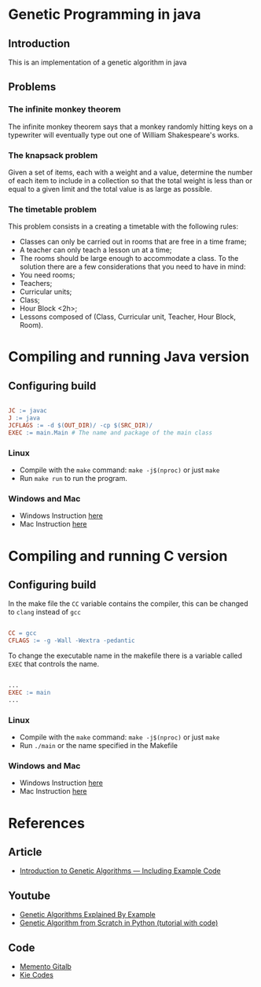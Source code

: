 # Genetic Programming in java

## Introduction

This is an implementation of a genetic algorithm in java

## Problems

### The infinite monkey theorem

The infinite monkey theorem says that a monkey randomly hitting keys on a typewriter will eventually type out one of William Shakespeare's works.

### The knapsack problem

Given a set of items, each with a weight and a value, determine the number of each item to include in a collection so that the total weight is less than or equal to a given limit and the total value is as large as possible.

### The timetable problem

This problem consists in a creating a timetable with the following rules:
  - Classes can only be carried out in rooms that are free in a time frame;
  - A teacher can only teach a lesson un at a time;
  - The rooms should be large enough to accommodate a class.
To the solution there are a few considerations that you need to have in mind:
  - You need rooms;
  - Teachers;
  - Curricular units;
  - Class;
  - Hour Block <2h>;
  - Lessons composed of (Class, Curricular unit, Teacher, Hour Block, Room).

# Compiling and running Java version

## Configuring build

```Makefile

JC := javac
J := java
JCFLAGS := -d $(OUT_DIR)/ -cp $(SRC_DIR)/
EXEC := main.Main # The name and package of the main class

```

### Linux

- Compile with the `make` command: `make -j$(nproc)` or just `make`
- Run `make run` to run the program.

### Windows and Mac

- Windows Instruction [here](https://stackoverflow.com/questions/32127524/how-to-install-and-use-make-in-windows#54086635)
- Mac Instruction [here](https://stackoverflow.com/questions/1469994/using-make-on-os-x)


# Compiling and running C version

## Configuring build

In the make file the `CC` variable contains the compiler, this can be changed to `clang` instead of `gcc`

```Makefile

CC = gcc
CFLAGS := -g -Wall -Wextra -pedantic

```

To change the executable name in the makefile there is a variable called `EXEC` that controls the name.

```Makefile

...
EXEC := main
...

```

### Linux

- Compile with the `make` command: `make -j$(nproc)` or just `make`
- Run `./main` or the name specified in the Makefile

### Windows and Mac

- Windows Instruction [here](https://stackoverflow.com/questions/32127524/how-to-install-and-use-make-in-windows#54086635)
- Mac Instruction [here](https://stackoverflow.com/questions/1469994/using-make-on-os-x)

# References

## Article
 - [Introduction to Genetic Algorithms — Including Example Code](https://towardsdatascience.com/introduction-to-genetic-algorithms-including-example-code-e396e98d8bf3)

## Youtube
 - [Genetic Algorithms Explained By Example](https://www.youtube.com/watch?v=uQj5UNhCPuo)
 - [Genetic Algorithm from Scratch in Python (tutorial with code)](https://www.youtube.com/watch?v=nhT56blfRpE)

## Code
 - [Memento Gitalb](https://github.com/memento/GeneticAlgorithm)
 - [Kie Codes](https://github.com/kiecodes/genetic-algorithms)
